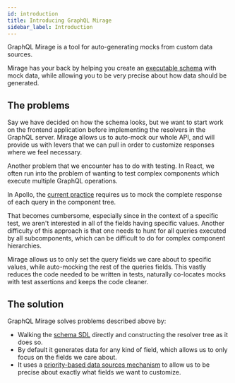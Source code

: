 ```yaml
---
id: introduction
title: Introducing GraphQL Mirage
sidebar_label: Introduction
---
```


GraphQL Mirage is a tool for auto-generating mocks from custom data sources.

Mirage has your back by helping you create an [executable schema](/graphql-mirage/docs/glossary#executable-schema) with mock data, while allowing you to be very precise about how data should be generated.

## The problems

Say we have decided on how the schema looks, but we want to start work on the frontend application before implementing the resolvers in the GraphQL server. Mirage allows us to auto-mock our whole API, and will provide us with levers that we can pull in order to customize responses where we feel necessary.

Another problem that we encounter has to do with testing. In React, we often run into the problem of wanting to test complex components which execute multiple GraphQL operations.

In Apollo, the [current practice](https://www.apollographql.com/docs/react/development-testing/testing/) requires us to mock the complete response of each query in the component tree.

That becomes cumbersome, especially since in the context of a specific test, we aren't interested in all of the fields having specific values. Another difficulty of this approach is that one needs to hunt for all queries executed by all subcomponents, which can be difficult to do for complex component hierarchies.

Mirage allows us to only set the query fields we care about to specific values, while auto-mocking the rest of the queries fields. This vastly reduces the code needed to be written in tests, naturally co-locates mocks with test assertions and keeps the code cleaner.

## The solution

GraphQL Mirage solves problems described above by:

- Walking the [schema SDL](/graphql-mirage/docs/glossary#schema-definition-language) directly and constructing the resolver tree as it does so.
- By default it generates data for any kind of field, which allows us to only focus on the fields we care about.
- It uses a [priority-based data sources mechanism](/graphql-mirage/docs/data-sources) to allow us to be precise about exactly what fields we want to customize.
